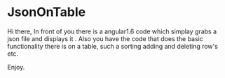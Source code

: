 # JsonOnTable

Hi there,
In front of you there is a angular1.6 code which simplay grabs a json file and displays it .
Also you have the code that does the basic functionality there is on a table, such a sorting adding and deleting row's etc.

Enjoy.
